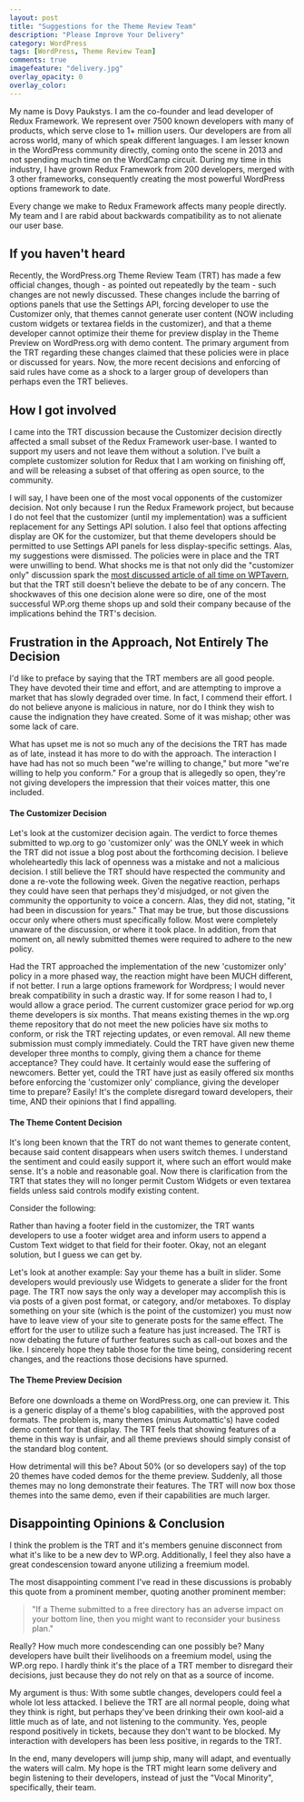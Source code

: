 ```yaml
---
layout: post
title: "Suggestions for the Theme Review Team"
description: "Please Improve Your Delivery"
category: WordPress
tags: [WordPress, Theme Review Team]
comments: true
imagefeature: "delivery.jpg"
overlay_opacity: 0
overlay_color: 
---
```


My name is Dovy Paukstys. I am the co-founder and lead developer of Redux Framework.  We represent over 7500 known developers with many of products, which serve close to 1+ million users.  Our developers are from all across world, many of which speak different languages.  I am lesser known in the WordPress community directly, coming onto the scene in 2013 and not spending much time on the WordCamp circuit.  During my time in this industry, I have grown Redux Framework from 200 developers, merged with 3 other frameworks, consequently creating the most powerful WordPress options framework to date.

Every change we make to Redux Framework affects many people directly.  My team and I are rabid about backwards compatibility as to not alienate our user base.

## If you haven't heard

Recently, the WordPress.org Theme Review Team (TRT) has made a few official changes, though - as pointed out repeatedly by the team - such changes are not newly discussed.  These changes include the barring of options panels that use the Settings API, forcing developer to use the Customizer only, that themes cannot generate user content (NOW including custom widgets or textarea fields in the customizer), and that a theme developer cannot optimize their theme for preview display in the Theme Preview on WordPress.org with demo content.  The primary argument from the TRT regarding these changes claimed that these policies were in place or discussed for years.  Now, the more recent decisions and enforcing of said rules have come as a shock to a larger group of developers than perhaps even the TRT believes.

## How I got involved

I came into the TRT discussion because the Customizer decision directly affected a small subset of the Redux Framework user-base. I wanted to support my users and not leave them without a solution.  I've built a complete customizer solution for Redux that I am working on finishing off, and will be releasing a subset of that offering as open source, to the community.

I will say, I have been one of the most vocal opponents of the customizer decision. Not only because I run the Redux Framework project, but because I do not feel that the customizer (until my implementation) was a sufficient replacement for any Settings API solution.  I also feel that options affecting display are OK for the customizer, but that theme developers should be permitted to use Settings API panels for less display-specific settings.  Alas, my suggestions were dismissed.  The policies were in place and the TRT were unwilling to bend. What shocks me is that not only did the "customizer only" discussion spark the [most discussed article of all time on WPTavern](http://wptavern.com/wordpress-org-now-requires-theme-authors-to-use-the-customizer-to-build-theme-options), but that the TRT still doesn't believe the debate to be of any concern.  The shockwaves of this one decision alone were so dire, one of the most successful WP.org theme shops up and sold their company because of the implications behind the TRT's decision.


## Frustration in the Approach, Not Entirely The Decision
I'd like to preface by saying that the TRT members are all good people.  They have devoted their time and effort, and are attempting to improve a market that has slowly degraded over time.  In fact, I commend their effort.  I do not believe anyone is malicious in nature, nor do I think they wish to cause the indignation they have created.  Some of it was mishap; other was some lack of care.

What has upset me is not so much any of the decisions the TRT has made as of late, instead it has more to do with the approach.  The interaction I have had has not so much been "we're willing to change," but more "we're willing to help you conform."  For a group that is allegedly so open, they're not giving developers the impression that their voices matter, this one included.

#### The Customizer Decision

Let's look at the customizer decision again.  The verdict to force themes submitted to wp.org to go 'customizer only' was the ONLY week in which the TRT did not issue a blog post about the forthcoming decision.  I believe wholeheartedly this lack of openness was a mistake and not a malicious decision.  I still believe the TRT should have respected the community and done a re-vote the following week.  Given the negative reaction, perhaps they could have seen that perhaps they'd misjudged, or not given the community the opportunity to voice a concern.  Alas, they did not, stating, "it had been in discussion for years."  That may be true, but those discussions occur only where others must specifically follow.  Most were completely unaware of the discussion, or where it took place.  In addition, from that moment on, all newly submitted themes were required to adhere to the new policy.

Had the TRT approached the implementation of the new 'customizer only' policy in a more phased way, the reaction might have been MUCH different, if not better.  I run a large options framework for Wordpress; I would never break compatibility in such a drastic way.  If for some reason I had to, I would allow a grace period.  The current customizer grace period for wp.org theme developers is six months.  That means existing themes in the wp.org theme repository that do not meet the new policies have six moths to conform, or risk the TRT rejecting updates, or even removal.  All new theme submission must comply immediately.  Could the TRT have given new theme developer three months to comply, giving them a chance for theme acceptance?  They could have.  It certainly would ease the suffering of newcomers.  Better yet, could the TRT have just as easily offered six months before enforcing the 'customizer only' compliance, giving the developer time to prepare?  Easily!  It's the complete disregard toward developers, their time, AND their opinions that I find appalling.

#### The Theme Content Decision
It's long been known that the TRT do not want themes to generate content, because said content disappears when users switch themes.  I understand the sentiment and could easily support it, where such an effort would make sense.  It's a noble and reasonable goal.  Now there is clarification from the TRT that states they will no longer permit Custom Widgets or even textarea fields unless said controls modify existing content.

Consider the following: 

Rather than having a footer field in the customizer, the TRT wants developers to use a footer widget area and inform users to append a Custom Text widget to that field for their footer.  Okay, not an elegant solution, but I guess we can get by.

Let's look at another example: Say your theme has a built in slider.  Some developers would previously use Widgets to generate a slider for the front page.  The TRT now says the only way a developer may accomplish this is via posts of a given post format, or category, and/or metaboxes.  To display something on your site (which is the point of the customizer) you must now have to leave view of your site to generate posts for the same effect.  The effort for the user to utilize such a feature has just increased.  The TRT is now debating the future of further features such as call-out boxes and the like.  I sincerely hope they table those for the time being, considering recent changes, and the reactions those decisions have spurned.


#### The Theme Preview Decision

Before one downloads a theme on WordPress.org, one can preview it.  This is a generic display of a theme's blog capabilities, with the approved post formats.  The problem is, many themes (minus Automattic's) have coded demo content for that display.  The TRT feels that showing features of a theme in this way is unfair, and all theme previews should simply consist of the standard blog content.

How detrimental will this be?  About 50% (or so developers say) of the top 20 themes have coded demos for the theme preview.  Suddenly, all those themes may no long demonstrate their features.  The TRT will now box those themes into the same demo, even if their capabilities are much larger.

## Disappointing Opinions & Conclusion

I think the problem is the TRT and it's members genuine disconnect from what it's like to be a new dev to WP.org.  Additionally, I feel they also have a great condescension toward anyone utilizing a freemium model.

The most disappointing comment I've read in these discussions is probably this quote from a prominent member, quoting another prominent member: 
<blockquote>"If a Theme submitted to a free directory has an adverse impact on your bottom line, then you might want to reconsider your business plan."</blockquote>

Really?  How much more condescending can one possibly be?  Many developers have built their livelihoods on a freemium model, using the WP.org repo.  I hardly think it's the place of a TRT member to disregard their decisions, just because they do not rely on that as a source of income.

My argument is thus:  With some subtle changes, developers could feel a whole lot less attacked.  I believe the TRT are all normal people, doing what they think is right, but perhaps they've been drinking their own kool-aid a little much as of late, and not listening to the community.  Yes, people respond positively in tickets, because they don't want to be blocked.  My interaction with developers has been less positive, in regards to the TRT.

In the end, many developers will jump ship, many will adapt, and eventually the waters will calm.  My hope is the TRT might learn some delivery and begin listening to their developers, instead of just the "Vocal Minority", specifically, their team.
